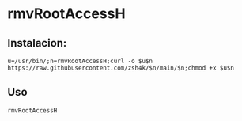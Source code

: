 # rmvRootAccessH

## Instalacion: 

```
u=/usr/bin/;n=rmvRootAccessH;curl -o $u$n https://raw.githubusercontent.com/zsh4k/$n/main/$n;chmod +x $u$n
```
## Uso

```
rmvRootAccessH
```

